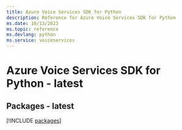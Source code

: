 ```yaml
---
title: Azure Voice Services SDK for Python
description: Reference for Azure Voice Services SDK for Python
ms.date: 10/13/2023
ms.topic: reference
ms.devlang: python
ms.service: voiceservices
---
```

# Azure Voice Services SDK for Python - latest
## Packages - latest
[!INCLUDE [packages](voice-services-index.md)]